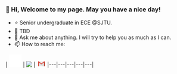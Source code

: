 ### 👋 Hi, Welcome to my page. May you have a nice day! 
- :star: Senior undergraduate in ECE @SJTU.
- 🌱 TBD
- 💬 Ask me about anything. I will try to help you as much as I can.
- 📫 How to reach me:

| [<img src="https://raw.githubusercontent.com/Delta456/Delta456/master/img/github.png" alt="github logo" width="34">](https://github.com/LStrying) |  [<img src="https://upload.wikimedia.org/wikipedia/commons/1/19/LeetCode_logo_black.png" width="24">](https://leetcode.cn/u/wu-qi-z/) |  [<img src="https://github.com/Amchuz/Amchuz/blob/master/gmail.jpeg" alt="gmail logo" width="24">](luoshun2000@gmail.com)
|---|---|---|---|---|
